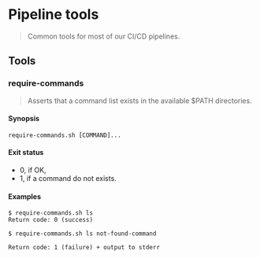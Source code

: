 # Pipeline tools

> Common tools for most of our CI/CD pipelines.

## Tools

### require-commands

> Asserts that a command list exists in the available $PATH directories.

#### Synopsis

```
require-commands.sh [COMMAND]...
```

#### Exit status

- 0, if OK,
- 1, if a command do not exists.

#### Examples

```
$ require-commands.sh ls
Return code: 0 (success)
```

```
$ require-commands.sh ls not-found-command

Return code: 1 (failure) + output to stderr
```
